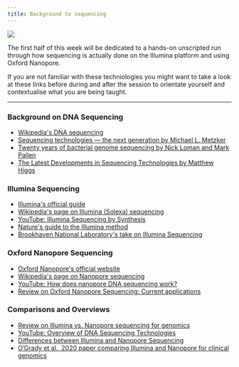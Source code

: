 ```yaml
---
title: Background to sequencing
---
```


![](https://pbs.twimg.com/media/FrVRedkXsAYfDxH?format=jpg&name=medium)

The first half of this week will be dedicated to a hands-on unscripted run through how sequencing is actually done on the Illumina platform and using Oxford Nanopore. 

If you are not familiar with these techniologies you might want to take a look at these links before during and after the session to orientate yourself and contextualise what you are being taught.

---

### Background on DNA Sequencing
- [Wikipedia's DNA sequencing](https://en.wikipedia.org/wiki/DNA_sequencing)
- [Sequencing technologies — the next generation by Michael L. Metzker](http://static.cs.brown.edu/courses/csci2950-c/Fall2011/Papers/SequencingTechnologies.pdf)
- [Twenty years of bacterial genome sequencing by  Nick Loman and Mark Pallen](https://elearning.unite.it/pluginfile.php/247746/mod_resource/content/1/loman2015.pdf)
- [The Latest Developments in Sequencing Technologies by Matthew Higgs](https://frontlinegenomics.com/the-latest-developments-in-sequencing-technologies/)

### Illumina Sequencing
- [Illumina's official guide](https://www.illumina.com/science/technology/next-generation-sequencing.html)
- [Wikipedia's page on Illumina (Solexa) sequencing](https://en.wikipedia.org/wiki/Illumina_dye_sequencing)
- [YouTube: Illumina Sequencing by Synthesis](https://www.youtube.com/watch?v=fCd6B5HRaZ8)
- [Nature's guide to the Illumina method](https://www.nature.com/scitable/definition/illumina-sequencing-296/)
- [Brookhaven National Laboratory's take on Illumina Sequencing](https://www.bnl.gov/isd/documents/93024.pdf)

### Oxford Nanopore Sequencing
- [Oxford Nanopore's official website](https://nanoporetech.com/)
- [Wikipedia's page on Nanopore sequencing](https://en.wikipedia.org/wiki/Nanopore_sequencing)
- [YouTube: How does nanopore DNA sequencing work?](https://www.youtube.com/watch?v=GUb1TZvMWsw)
- [Review on Oxford Nanopore Sequencing: Current applications](https://pubmed.ncbi.nlm.nih.gov/30817829/)

### Comparisons and Overviews
- [Review on Illumina vs. Nanopore sequencing for genomics](https://www.ncbi.nlm.nih.gov/pmc/articles/PMC7318766/)
- [YouTube: Overview of DNA Sequencing Technologies](https://www.youtube.com/watch?v=jFCD8Q6qSTM)
- [Differences between Illumina and Nanopore Sequencing](https://blog.genohub.com/illumina-vs-ion-torrent-vs-pacbio/)
- [O’Grady et al., 2020 paper comparing Illumina and Nanopore for clinical genomics](https://www.frontiersin.org/articles/10.3389/fgene.2020.00421/full)


